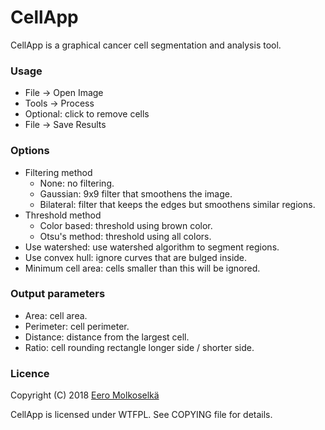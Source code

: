 # CellApp
CellApp is a graphical cancer cell segmentation and analysis tool.

### Usage
- File -> Open Image
- Tools -> Process
- Optional: click to remove cells
- File -> Save Results

### Options
 * Filtering method
   * None: no filtering.
   * Gaussian: 9x9 filter that smoothens the image.
   * Bilateral: filter that keeps the edges but smoothens similar regions.
 * Threshold method
   * Color based: threshold using brown color.
   * Otsu's method: threshold using all colors.
 * Use watershed: use watershed algorithm to segment regions.
 * Use convex hull: ignore curves that are bulged inside.
 * Minimum cell area: cells smaller than this will be ignored.

### Output parameters
 * Area: cell area.
 * Perimeter: cell perimeter.
 * Distance: distance from the largest cell.
 * Ratio: cell rounding rectangle longer side / shorter side.

### Licence
Copyright (C) 2018 [Eero Molkoselkä](mailto:eero.molkoselka@gmail.com)

CellApp is licensed under WTFPL. See COPYING file for details.
